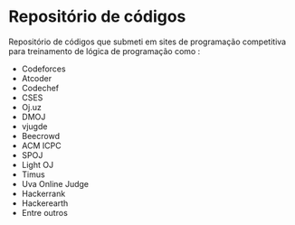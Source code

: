 # Repositório de códigos
Repositório de códigos que submeti em sites de programação competitiva para treinamento de lógica de programação como :

- Codeforces
- Atcoder
- Codechef
- CSES
- Oj.uz
- DMOJ
- vjugde
- Beecrowd
- ACM ICPC
- SPOJ
- Light OJ
- Timus
- Uva Online Judge
- Hackerrank
- Hackerearth
- Entre outros
